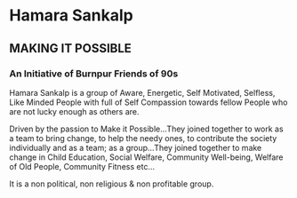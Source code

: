# Hamara Sankalp

## MAKING IT POSSIBLE

### An Initiative of Burnpur Friends of 90s

Hamara Sankalp is a group of Aware, Energetic, Self Motivated, Selfless, Like Minded People with full of Self Compassion towards fellow People who are not lucky enough as others are.

Driven by the passion to Make it Possible...They joined together to work as a team to bring change, to help the needy ones, to contribute the society individually and as a team; as a group...They joined together to make change in Child Education, Social Welfare, Community Well-being, Welfare of Old People, Community Fitness etc...

It is a non political, non religious & non profitable group.
